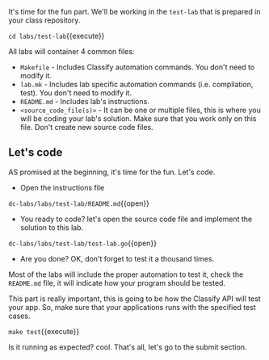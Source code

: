 It's time for the fun part. We'll be working in the `test-lab` that is
prepared in your class repository.

`cd labs/test-lab`{{execute}}

All labs will container 4 common files:

- `Makefile` - Includes Classify automation commands. You don't need
  to modify it.
- `lab.mk` - Includes lab specific automation commands
  (i.e. compilation, test). You don't need to modify it.
- `README.md` - Includes lab's instructions.
- `<source_code_file(s)>` - It can be one or multiple files, this is
  where you will be coding your lab's solution. Make sure that you
  work only on this file. Don't create new source code files.


## Let's code

AS promised at the beginning, it's time for the fun. Let's code.

- Open the instructions file

`dc-labs/labs/test-lab/README.md`{{open}}

- You ready to code? let's open the source code file and implement the
solution to this lab.

`dc-labs/labs/test-lab/test-lab.go`{{open}}

- Are you done? OK, don't forget to test it a thousand times.

Most of the labs will include the proper automation to test it, check
the `README.md` file, it will indicate how your program should be
tested.

This part is really important, this is going to be how the Classify
API will test your app. So, make sure that your applications runs with
the specified test cases.

``make test``{{execute}}

Is it running as expected? cool. That's all, let's go to the submit section.

